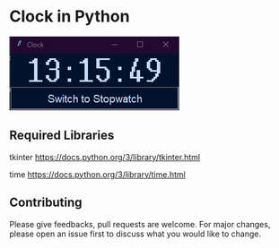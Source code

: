 # Clock in Python

![Screenshot](screenshots/clock.PNG)

## Required Libraries
tkinter https://docs.python.org/3/library/tkinter.html

time https://docs.python.org/3/library/time.html

## Contributing
Please give feedbacks, pull requests are welcome. For major changes, please open an issue first to discuss what you would like to change.
